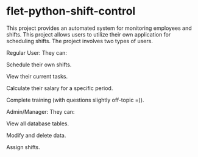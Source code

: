 # flet-python-shift-control
This project provides an automated system for monitoring employees and shifts.
This project allows users to utilize their own application for scheduling shifts. The project involves two types of users.

Regular User: They can:

Schedule their own shifts.

View their current tasks.

Calculate their salary for a specific period.

Complete training (with questions slightly off-topic =)).

Admin/Manager: They can:

View all database tables.

Modify and delete data.

Assign shifts.
